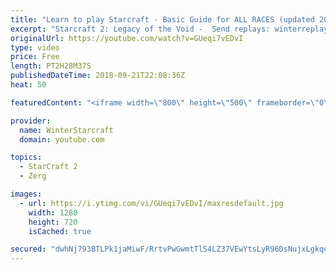 ```yaml
---
title: "Learn to play Starcraft - Basic Guide for ALL RACES (updated 2017) #2"
excerpt: "Starcraft 2: Legacy of the Void -  Send replays: winterreplays@gmail.com ( -- Watch live at https://www.twitch.tv/wintergaming"
originalUrl: https://youtube.com/watch?v=GUeqi7vEDvI
type: video
price: Free
length: PT2H28M37S
publishedDateTime: 2018-09-21T22:08:36Z
heat: 50

featuredContent: "<iframe width=\"800\" height=\"500\" frameborder=\"0\" src=\"https://www.youtube.com/embed/GUeqi7vEDvI\" allow=\"accelerometer; autoplay; encrypted-media; gyroscope; picture-in-picture\" allowfullscreen></iframe>"

provider:
  name: WinterStarcraft
  domain: youtube.com

topics:
  - StarCraft 2
  - Zerg

images:
  - url: https://i.ytimg.com/vi/GUeqi7vEDvI/maxresdefault.jpg
    width: 1280
    height: 720
    isCached: true

secured: "dwhNj793BTLPk1jaMiwF/RrtvPwGwmtTlS4LZ37VEwYtsLyR96DsNujxLgkqeXRoa7866fP6YLhFBC94P8kii5eIOr/iDBpTSA7KAXOgDkaxCbagmEa6lX8JOG0SQPHwkki2l5YI9PDWHzwtClExANkYqqOs6tr6CSgx6FcGmRm2s8sF+9f8CZFOF3XpmnbYhRJeIMBZmECkqJWq4Sbe0o1OHyl3R2il2YApbQcHqp/Aq0hMiciBrsXB70BGfjx30vpdkE9e3LHHgnhRjD6q26Fjzg9K3nvodH0ai38vZ5Tg/idrIx3IFgo3MBZ7NpQ7FVt11NGfwUCJQQRrUP74mLjiMLI3iKc5bDvHfOUJSegnlaQmNU5aOzYAuwsd7kXRlm0Taj3AYxHYjf/tmCWC019+WCyxUDXoTHJKelpygUo=;YBIx+PmbQvO4LA3xwmv52w=="
---
```


